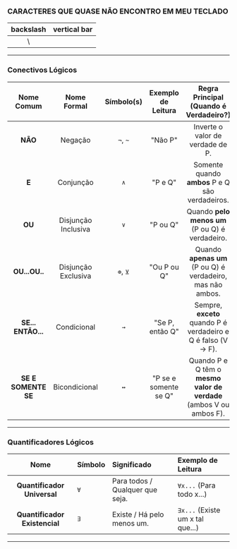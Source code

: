 ### **CARACTERES QUE QUASE NÃO ENCONTRO EM MEU TECLADO**
| backslash  |  vertical bar |
| :-------:  | :-----------: |
|     \      |       |       |
---


### **Conectivos Lógicos**


|     Nome Comum     |     Nome Formal     |  Símbolo(s) |  Exemplo de Leitura   |             Regra Principal (Quando é Verdadeiro?)                  |
| :----------------: | :-----------------: | :---------: | :-------------------: | :-----------------------------------------------------------------: |
| **NÃO**            | Negação             |   `¬`, `~`  | "Não P"               | Inverte o valor de verdade de P.                                    | 
| **E**              | Conjunção           |     `∧`     | "P e Q"               | Somente quando **ambos** P e Q são verdadeiros.                     | 
| **OU**             | Disjunção Inclusiva |     `∨`     | "P ou Q"              | Quando **pelo menos um** (P ou Q) é verdadeiro.                     |
| **OU...OU..**      | Disjunção Exclusiva |  `⊕`, `⊻`  | "Ou P ou Q"           | Quando **apenas um** (P ou Q) é verdadeiro, mas não ambos.          | 
| **SE... ENTÃO...** | Condicional         |     `→`     | "Se P, então Q"       | Sempre, **exceto** quando P é verdadeiro e Q é falso (V → F).       |
| **SE E SOMENTE SE**| Bicondicional       |     `↔`     | "P se e somente se Q" | Quando P e Q têm o **mesmo valor de verdade** (ambos V ou ambos F). | 
---


### **Quantificadores Lógicos**


|              Nome             | Símbolo |          Significado            |       Exemplo de Leitura         |
| :----------------------------:|:--------|:--------------------------------|:---------------------------------|                
| **Quantificador Universal**   |   `∀`   | Para todos / Qualquer que seja. | `∀x...` (Para todo x...)         |
| **Quantificador Existencial** |   `∃`   | Existe / Há pelo menos um.      | `∃x...` (Existe um x tal que...) |
---
